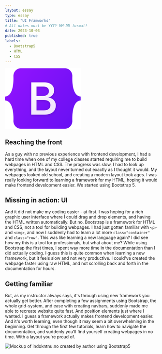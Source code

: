 ```yaml
---
layout: essay
type: essay
title: "UI Framworks"
# All dates must be YYYY-MM-DD format!
date: 2023-10-03
published: true
labels:
  - Bootstrap5
  - HTML
  - CSS
---
```


<img width="250px" class="rounded float-start pe-4" src="../img/ui-frameworks/bootstrap-logo.svg" alt="Bootstrap5 logo">

## Reaching the front
As a guy with no previous experience with frontend development, I had a hard time when one of my college classes started requiring me to build webpages in HTML and CSS. The progress was slow, I had to look up everything, and the layout never turned out exactly as I thought it would. My webpages looked old school, and creating a modern layout took ages. I was really looking forward to learning a framework for my HTML, hoping it would make frontend development easier. We started using Bootstrap 5. 

## Missing in action: UI
And it did not make my coding easier - at first. I was hoping for a rich graphic user interface where I could drag and drop elements, and having the HTML written automatically. But no. Bootstrap is a framework for HTML and CSS, not a tool for building webpages. I had just gotten familiar with ```<p>``` and ```<img>```, and now I suddenly had to learn a lot more ```class="container"``` and ```class="row"```. This was like learning a new language again? I did see how my this is a tool for professionals, but what about me? While using Bootstrap the first times, I spent way more time in the documentation than I did actually coding. I guess this is quite common when learning a new framework, but it feels slow and not very productive. I could've created the webpage faster using raw HTML, and not scrolling back and forth in the documentation for hours.

## Getting familiar
But, as my instructor always says, it's through using new framework you actually get better. After completing a few assignments using Bootstrap, the whole grid-system, and ease with creating navbars, suddenly made me able to recreate website quite fast. And position elements just where I wanted. I guess a framework actually makes frontend development easier. And it's worth learning, even though it may seem a bit overwhelming in the beginning. Get through the first few tutorials, learn how to navigate the documentation, and suddenly you'll find yourself creating webpages in no time. With a layout you're proud of.

<img width="600px" class="rounded float-start pe-4" src="../img/ui-frameworks/mockup-top.png" alt="Mockup of indokntnu.no created by author using Bootstrap5">
